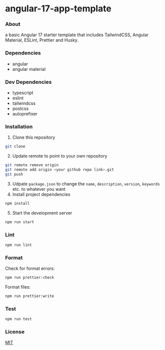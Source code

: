 # angular-17-app-template

### About
a basic Angular 17 starter template that includes TailwindCSS, Angular Material, ESLint, Prettier and Husky.

### Dependencies
- angular
- angular material

### Dev Dependencies
- typescript
- eslint
- tailwindcss
- postcss
- autoprefixer

### Installation
1. Clone this repository
```bash
git clone 
```
2. Update remote to point to your own repository
```bash
git remote remove origin
git remote add origin <your github repo link>.git
git push
```
3. Udpate `package.json` to change the `name`, `description`, `version`, `keywords` etc. to whatever you want
4. Install project dependencies
```bash
npm install
```
5. Start the development server
```bash
npm run start
```

### Lint
```bash
npm run lint
```

### Format
Check for format errors:
```bash
npm run prettier:check
```

Format files:
```bash
npm run prettier:write
```

### Test
```bash
npm run test
```

### License
[MIT](https://choosealicense.com/licenses/mit/)
